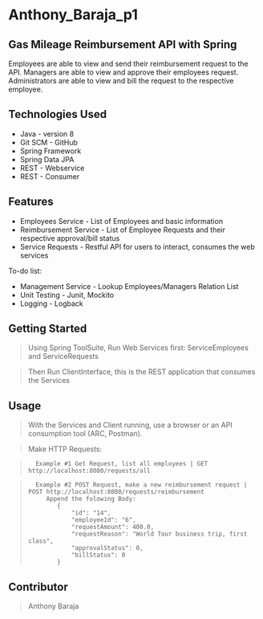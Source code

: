 # Anthony_Baraja_p1

## Gas Mileage Reimbursement API with Spring

Employees are able to view and send their reimbursement request to the API. 
Managers are able to view and approve their employees request. 
Administrators are able to view and bill the request to the respective employee.
## Technologies Used

* Java - version 8
* Git SCM - GitHub
* Spring Framework
* Spring Data JPA
* REST - Webservice
* REST - Consumer

## Features
* Employees Service - List of Employees and basic information
* Reimbursement Service - List of Employee Requests and their respective approval/bill status
* Service Requests - Restful API for users to interact, consumes the web services

To-do list:
* Management Service - Lookup Employees/Managers Relation List
* Unit Testing - Junit, Mockito
* Logging - Logback

## Getting Started

> Using Spring ToolSuite, Run Web Services first: ServiceEmployees and ServiceRequests

> Then Run ClientInterface, this is the REST application that consumes the Services


## Usage

> With the Services and Client running, use a browser or an API consumption tool (ARC, Postman).

> Make HTTP Requests: 

>       Example #1 Get Request, list all employees | GET http://localhost:8080/requests/all

>       Example #2 POST Request, make a new reimbursement request | POST http://localhost:8080/requests/reimbursement
>          Append the folowing Body: 
>             {
>                 "id": "14",
>                 "employeeId": "6",
>                 "requestAmount": 400.0,
>                 "requestReason": "World Tour business trip, first class",
>                 "approvalStatus": 0,
>                 "billStatus": 0
>             }

## Contributor

> Anthony Baraja